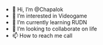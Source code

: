 - 👋 Hi, I’m @Chapalok
- 👀 I’m interested in Videogame
- 🌱 I’m currently learning RUDN
- 💞️ I’m looking to collaborate on life
- 📫 How to reach me call 

<!---
Chapalok/Chapalok is a ✨ special ✨ repository because its `README.md` (this file) appears on your GitHub profile.
You can click the Preview link to take a look at your changes.
--->
